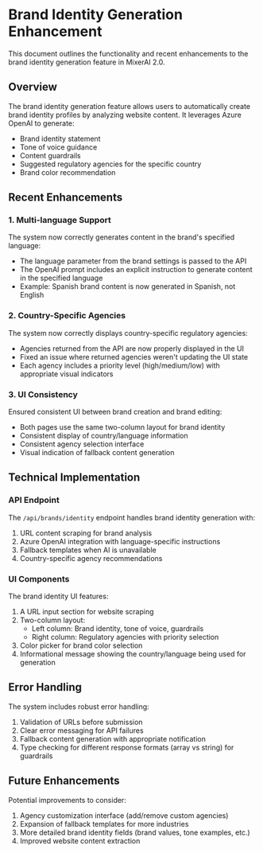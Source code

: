 # Brand Identity Generation Enhancement

This document outlines the functionality and recent enhancements to the brand identity generation feature in MixerAI 2.0.

## Overview

The brand identity generation feature allows users to automatically create brand identity profiles by analyzing website content. It leverages Azure OpenAI to generate:

- Brand identity statement
- Tone of voice guidance
- Content guardrails
- Suggested regulatory agencies for the specific country
- Brand color recommendation

## Recent Enhancements

### 1. Multi-language Support

The system now correctly generates content in the brand's specified language:

- The language parameter from the brand settings is passed to the API
- The OpenAI prompt includes an explicit instruction to generate content in the specified language
- Example: Spanish brand content is now generated in Spanish, not English

### 2. Country-Specific Agencies

The system now correctly displays country-specific regulatory agencies:

- Agencies returned from the API are now properly displayed in the UI
- Fixed an issue where returned agencies weren't updating the UI state
- Each agency includes a priority level (high/medium/low) with appropriate visual indicators

### 3. UI Consistency

Ensured consistent UI between brand creation and brand editing:

- Both pages use the same two-column layout for brand identity
- Consistent display of country/language information
- Consistent agency selection interface
- Visual indication of fallback content generation

## Technical Implementation

### API Endpoint

The `/api/brands/identity` endpoint handles brand identity generation with:

1. URL content scraping for brand analysis
2. Azure OpenAI integration with language-specific instructions
3. Fallback templates when AI is unavailable 
4. Country-specific agency recommendations

### UI Components

The brand identity UI features:

1. A URL input section for website scraping
2. Two-column layout:
   - Left column: Brand identity, tone of voice, guardrails
   - Right column: Regulatory agencies with priority selection
3. Color picker for brand color selection
4. Informational message showing the country/language being used for generation

## Error Handling

The system includes robust error handling:

1. Validation of URLs before submission
2. Clear error messaging for API failures
3. Fallback content generation with appropriate notification
4. Type checking for different response formats (array vs string) for guardrails

## Future Enhancements

Potential improvements to consider:

1. Agency customization interface (add/remove custom agencies)
2. Expansion of fallback templates for more industries
3. More detailed brand identity fields (brand values, tone examples, etc.)
4. Improved website content extraction 